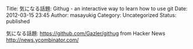 Title: 気になる話題: Githug - an interactive way to learn how to use git
Date: 2012-03-15 23:45
Author: masayukig
Category: Uncategorized
Status: published

気になる話題: <https://github.com/Gazler/githug>
from Hacker News <http://news.ycombinator.com/>
